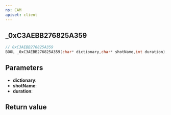 ```yaml
---
ns: CAM
apiset: client
---
```

## _0xC3AEBB276825A359

```c
// 0xC3AEBB276825A359
BOOL _0xC3AEBB276825A359(char* dictionary,char* shotName,int duration);
```


## Parameters
* **dictionary**:
* **shotName**:
* **duration**:

## Return value